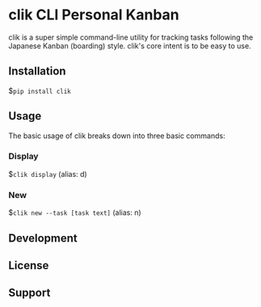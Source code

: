 # clik CLI Personal Kanban
clik is a super simple command-line utility for tracking tasks following the Japanese Kanban (boarding) style.  clik's core intent is to be easy to use.

## Installation

$`pip install clik`

## Usage
The basic usage of clik breaks down into three basic commands:

### Display

$`clik display` (alias: d)

### New

$`clik new --task [task text]` (alias: n)
## Development

## License

## Support
